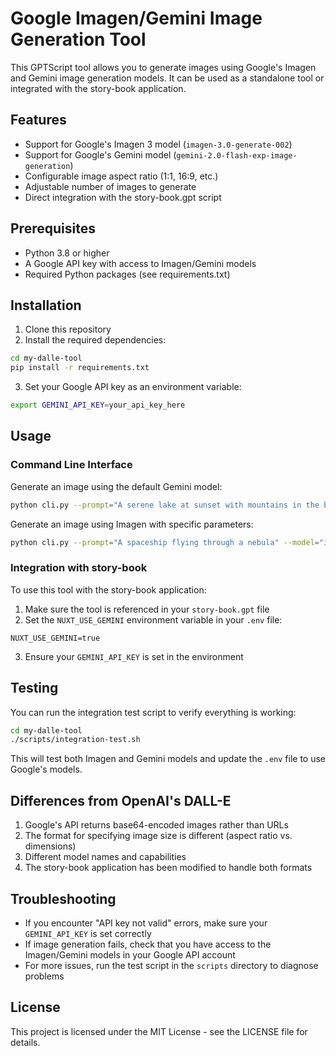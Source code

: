 # Google Imagen/Gemini Image Generation Tool

This GPTScript tool allows you to generate images using Google's Imagen and Gemini image generation models. It can be used as a standalone tool or integrated with the story-book application.

## Features

- Support for Google's Imagen 3 model (`imagen-3.0-generate-002`)
- Support for Google's Gemini model (`gemini-2.0-flash-exp-image-generation`)
- Configurable image aspect ratio (1:1, 16:9, etc.)
- Adjustable number of images to generate
- Direct integration with the story-book.gpt script

## Prerequisites

- Python 3.8 or higher
- A Google API key with access to Imagen/Gemini models
- Required Python packages (see requirements.txt)

## Installation

1. Clone this repository
2. Install the required dependencies:

```bash
cd my-dalle-tool
pip install -r requirements.txt
```

3. Set your Google API key as an environment variable:

```bash
export GEMINI_API_KEY=your_api_key_here
```

## Usage

### Command Line Interface

Generate an image using the default Gemini model:

```bash
python cli.py --prompt="A serene lake at sunset with mountains in the background"
```

Generate an image using Imagen with specific parameters:

```bash
python cli.py --prompt="A spaceship flying through a nebula" --model="imagen-3.0-generate-002" --size="16:9" --number="2"
```

### Integration with story-book

To use this tool with the story-book application:

1. Make sure the tool is referenced in your `story-book.gpt` file
2. Set the `NUXT_USE_GEMINI` environment variable in your `.env` file:

```
NUXT_USE_GEMINI=true
```

3. Ensure your `GEMINI_API_KEY` is set in the environment

## Testing

You can run the integration test script to verify everything is working:

```bash
cd my-dalle-tool
./scripts/integration-test.sh
```

This will test both Imagen and Gemini models and update the `.env` file to use Google's models.

## Differences from OpenAI's DALL-E

1. Google's API returns base64-encoded images rather than URLs
2. The format for specifying image size is different (aspect ratio vs. dimensions)
3. Different model names and capabilities
4. The story-book application has been modified to handle both formats

## Troubleshooting

- If you encounter "API key not valid" errors, make sure your `GEMINI_API_KEY` is set correctly
- If image generation fails, check that you have access to the Imagen/Gemini models in your Google API account
- For more issues, run the test script in the `scripts` directory to diagnose problems

## License

This project is licensed under the MIT License - see the LICENSE file for details.
